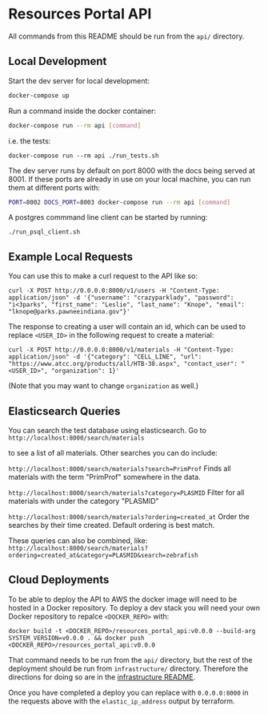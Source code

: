 # Resources Portal API

All commands from this README should be run from the `api/` directory.

## Local Development

Start the dev server for local development:

```bash
docker-compose up
```

Run a command inside the docker container:

```bash
docker-compose run --rm api [command]
```

i.e. the tests:

```
docker-compose run --rm api ./run_tests.sh
```

The dev server runs by default on port 8000 with the docs being served at 8001.
If these ports are already in use on your local machine, you can run them at different ports with:

```bash
PORT=8002 DOCS_PORT=8003 docker-compose run --rm api [command]
```

A postgres commmand line client can be started by running:

```
./run_psql_client.sh
```

## Example Local Requests

You can use this to make a curl request to the API like so:

```
curl -X POST http://0.0.0.0:8000/v1/users -H "Content-Type: application/json" -d '{"username": "crazyparklady", "password": "i<3parks", "first_name": "Leslie", "last_name": "Knope", "email": "lknope@parks.pawneeindiana.gov"}'
```

The response to creating a user will contain an id, which can be used to replace `<USER_ID>` in the following request to create a material:

```
curl -X POST http://0.0.0.0:8000/v1/materials -H "Content-Type: application/json" -d '{"category": "CELL_LINE", "url": "https://www.atcc.org/products/all/HTB-38.aspx", "contact_user": "<USER_ID>", "organization": 1}'
```

(Note that you may want to change `organization` as well.)

## Elasticsearch Queries

You can search the test database using elasticsearch. Go to
```http://localhost:8000/search/materials```

to see a list of all materials. Other searches you can do include:

```http://localhost:8000/search/materials?search=PrimProf```
Finds all materials with the term "PrimProf" somewhere in the data.

```http://localhost:8000/search/materials?category=PLASMID```
Filter for all materials with under the category "PLASMID"

```http://localhost:8000/search/materials?ordering=created_at```
Order the searches by their time created. Default ordering is best match.

These queries can also be combined, like:
```http://localhost:8000/search/materials?ordering=created_at&category=PLASMID&search=zebrafish```

## Cloud Deployments

To be able to deploy the API to AWS the docker image will need to be hosted in a Docker repository.
To deploy a dev stack you will need your own Docker repository to repalce `<DOCKER_REPO>` with:

```
docker build -t <DOCKER_REPO>/resources_portal_api:v0.0.0 --build-arg SYSTEM_VERSION=v0.0.0 . && docker push <DOCKER_REPO>/resources_portal_api:v0.0.0
```

That command needs to be run from the `api/` directory, but the rest of the deployment should be run from `infrastructure/` directory.
Therefore the directions for doing so are in the [infrastructure README](../infrastructure/README.md).

Once you have completed a deploy you can replace with `0.0.0.0:8000` in the requests above with the `elastic_ip_address` output by terraform.
